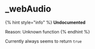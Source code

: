 # \_webAudio

{% hint style="info" %}
**Undocumented**

Reason: Unknown function
{% endhint %}

Currently always seems to return `true`

